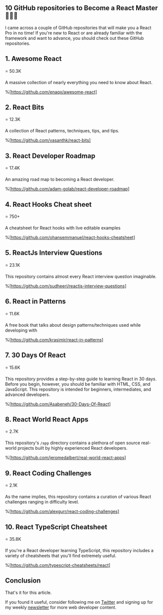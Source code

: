 ## 10 GitHub repositories to Become a React Master 👨‍💻💯

I came across a couple of GitHub repositories that will make you a React Pro in no time! If you're new to React or are already familiar with the framework and want to advance, you should check out these GitHub repositories.

## 1. Awesome React
⭐ 50.3K

A massive collection of nearly everything you need to know about React.

%[https://github.com/enaqx/awesome-react]

## 2. React Bits
⭐ 12.3K

A collection of React patterns, techniques, tips, and tips.

%[https://github.com/vasanthk/react-bits]

## 3. React Developer Roadmap
⭐ 17.4K

An amazing road map to becoming a React developer.

%[https://github.com/adam-golab/react-developer-roadmap]

## 4. React Hooks Cheat sheet
⭐ 750+

A cheatsheet for React hooks with live editable examples

%[https://github.com/ohansemmanuel/react-hooks-cheatsheet]

## 5. ReactJs Interview Questions
⭐ 23.1K

This repository contains almost every React interview question imaginable.

%[https://github.com/sudheerj/reactjs-interview-questions]

## 6. React in Patterns
⭐ 11.6K

A free book that talks about design patterns/techniques used while developing with

%[https://github.com/krasimir/react-in-patterns]

## 7. 30 Days Of React
⭐ 15.6K

This repository provides a step-by-step guide to learning React in 30 days. Before you begin, however, you should be familiar with HTML, CSS, and JavaScript. This repository is intended for beginners, intermediates, and advanced developers.

%[https://github.com/Asabeneh/30-Days-Of-React]

## 8. React World React Apps
⭐ 2.7K

This repository's `/app` directory contains a plethora of open source real-world projects built by highly experienced React developers.

%[https://github.com/jeromedalbert/real-world-react-apps]

## 9. React Coding Challenges
⭐ 2.1K

As the name implies, this repository contains a curation of various React challenges ranging in difficulty level.

%[https://github.com/alexgurr/react-coding-challenges]

## 10. React TypeScript Cheatsheet
⭐ 35.8K

If you're a React developer learning TypeScript, this repository includes a variety of cheatsheets that you'll find extremely useful.

%[https://github.com/typescript-cheatsheets/react]

## Conclusion

That's it for this article.

If you found it useful, consider following me on [Twitter](https://twitter.com/langford_dev) and signing up for my weekly [newsletter](https://www.getrevue.co/profile/langford_dev) for more web developer content.
